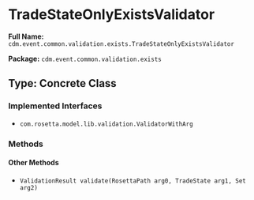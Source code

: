 # TradeStateOnlyExistsValidator

**Full Name:** `cdm.event.common.validation.exists.TradeStateOnlyExistsValidator`

**Package:** `cdm.event.common.validation.exists`

## Type: Concrete Class

### Implemented Interfaces

- `com.rosetta.model.lib.validation.ValidatorWithArg`

### Methods

#### Other Methods

- `ValidationResult validate(RosettaPath arg0, TradeState arg1, Set arg2)`

